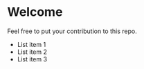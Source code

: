 # Welcome
Feel free to put your contribution to this repo.

- List item 1
- List item 2
- List item 3
